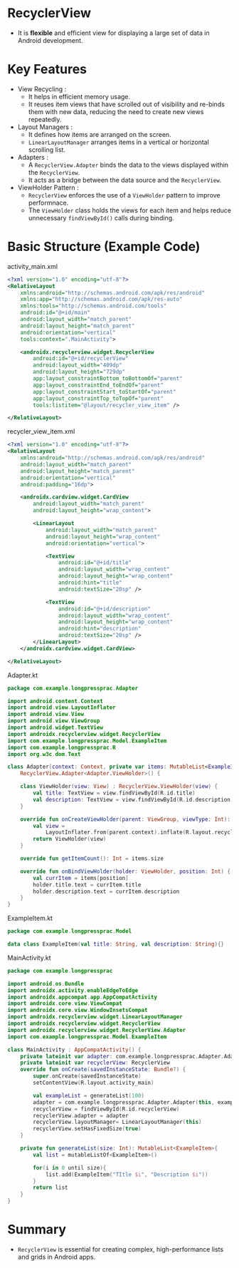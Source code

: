 # RecyclerView
- It is **flexible** and efficient view for displaying a large set of data in Android development.

# Key Features
- View Recycling :
  - It helps in efficient memory usage.
  - It reuses item views that have scrolled out of visibility and re-binds them with new data, reducing the need to create new views repeatedly.
- Layout Managers :
  - It defines how items are arranged on the screen.
  - `LinearLayoutManager` arranges items in a vertical or horizontal scrolling list.
- Adapters :
  - A `RecyclerView.Adapter` binds the data to the views displayed within the `RecyclerView`.
  - It acts as a bridge between the data source and the `RecyclerView`.
- ViewHolder Pattern :
  - `RecyclerView` enforces the use of a `ViewHolder` pattern to improve performnace.
  - The `ViewHolder` class holds the views for each item and helps reduce unnecessary `findViewById()` calls during binding.

# Basic Structure (Example Code)
activity_main.xml
```xml
<?xml version="1.0" encoding="utf-8"?>
<RelativeLayout
    xmlns:android="http://schemas.android.com/apk/res/android"
    xmlns:app="http://schemas.android.com/apk/res-auto"
    xmlns:tools="http://schemas.android.com/tools"
    android:id="@+id/main"
    android:layout_width="match_parent"
    android:layout_height="match_parent"
    android:orientation="vertical"
    tools:context=".MainActivity">

    <androidx.recyclerview.widget.RecyclerView
        android:id="@+id/recyclerView"
        android:layout_width="409dp"
        android:layout_height="729dp"
        app:layout_constraintBottom_toBottomOf="parent"
        app:layout_constraintEnd_toEndOf="parent"
        app:layout_constraintStart_toStartOf="parent"
        app:layout_constraintTop_toTopOf="parent"
        tools:listitem="@layout/recycler_view_item" />

</RelativeLayout>
```

recycler_view_item.xml
```xml
<?xml version="1.0" encoding="utf-8"?>
<RelativeLayout
    xmlns:android="http://schemas.android.com/apk/res/android"
    android:layout_width="match_parent"
    android:layout_height="match_parent"
    android:orientation="vertical"
    android:padding="16dp">

    <androidx.cardview.widget.CardView
        android:layout_width="match_parent"
        android:layout_height="wrap_content">

        <LinearLayout
            android:layout_width="match_parent"
            android:layout_height="wrap_content"
            android:orientation="vertical">

            <TextView
                android:id="@+id/title"
                android:layout_width="wrap_content"
                android:layout_height="wrap_content"
                android:hint="title"
                android:textSize="20sp" />

            <TextView
                android:id="@+id/description"
                android:layout_width="wrap_content"
                android:layout_height="wrap_content"
                android:hint="description"
                android:textSize="20sp" />
        </LinearLayout>
    </androidx.cardview.widget.CardView>

</RelativeLayout>
```

Adapter.kt
```kt
package com.example.longpressprac.Adapter

import android.content.Context
import android.view.LayoutInflater
import android.view.View
import android.view.ViewGroup
import android.widget.TextView
import androidx.recyclerview.widget.RecyclerView
import com.example.longpressprac.Model.ExampleItem
import com.example.longpressprac.R
import org.w3c.dom.Text

class Adapter(context: Context, private var items: MutableList<ExampleItem>) :
    RecyclerView.Adapter<Adapter.ViewHolder>() {

    class ViewHolder(view: View) : RecyclerView.ViewHolder(view) {
        val title: TextView = view.findViewById(R.id.title)
        val description: TextView = view.findViewById(R.id.description)
    }

    override fun onCreateViewHolder(parent: ViewGroup, viewType: Int): ViewHolder {
        val view =
            LayoutInflater.from(parent.context).inflate(R.layout.recycler_view_item, parent, false)
        return ViewHolder(view)
    }

    override fun getItemCount(): Int = items.size

    override fun onBindViewHolder(holder: ViewHolder, position: Int) {
        val currItem = items[position]
        holder.title.text = currItem.title
        holder.description.text = currItem.description
    }
}
```


ExampleItem.kt
```kt
package com.example.longpressprac.Model

data class ExampleItem(val title: String, val description: String){}
```
MainActivity.kt
```kt
package com.example.longpressprac

import android.os.Bundle
import androidx.activity.enableEdgeToEdge
import androidx.appcompat.app.AppCompatActivity
import androidx.core.view.ViewCompat
import androidx.core.view.WindowInsetsCompat
import androidx.recyclerview.widget.LinearLayoutManager
import androidx.recyclerview.widget.RecyclerView
import androidx.recyclerview.widget.RecyclerView.Adapter
import com.example.longpressprac.Model.ExampleItem

class MainActivity : AppCompatActivity() {
    private lateinit var adapter: com.example.longpressprac.Adapter.Adapter
    private lateinit var recyclerView: RecyclerView
    override fun onCreate(savedInstanceState: Bundle?) {
        super.onCreate(savedInstanceState)
        setContentView(R.layout.activity_main)

        val exampleList = generateList(100)
        adapter = com.example.longpressprac.Adapter.Adapter(this, exampleList)
        recyclerView = findViewById(R.id.recyclerView)
        recyclerView.adapter = adapter
        recyclerView.layoutManager= LinearLayoutManager(this)
        recyclerView.setHasFixedSize(true)
    }

    private fun generateList(size: Int): MutableList<ExampleItem>{
        val list = mutableListOf<ExampleItem>()

        for(i in 0 until size){
            list.add(ExampleItem("TItle $i", "Description $i"))
        }
        return list
    }
}
```

# Summary
- `RecyclerView` is essential for creating complex, high-performance lists and grids in Android apps.
